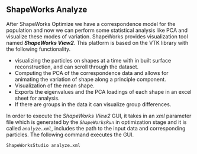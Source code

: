 ## ShapeWorks Analyze

After ShapeWorks Optimize we have a correspondence model for the population and now we can perform some statistical 
analysis like PCA and visualize these modes of variation. ShapeWorks provides visualization tool named ***ShapeWorks View2***. 
This platform is based on the VTK library with the following functionality.
* visualizing the particles on shapes at a time with in built surface reconstruction, and can scroll through the dataset.
* Computing the PCA of the correspondence data and allows for animating the variation of shape along a principle component.
* Visualization of the mean shape.
* Exports the eigenvalues and the PCA loadings of each shape in an excel sheet for analysis.
* If there are groups in the data it can visualize group differences.

In order to execute the *ShapeWorks View2* GUI, it takes in an *xml* parameter file which is generated by the *`ShapeWorksRun`*
in optimization stage and it is called *`analyze.xml`*, includes the path to the input data and corresponding particles.
 The following command executes the GUI.
  
```
ShapeWorksStudio analyze.xml
```


